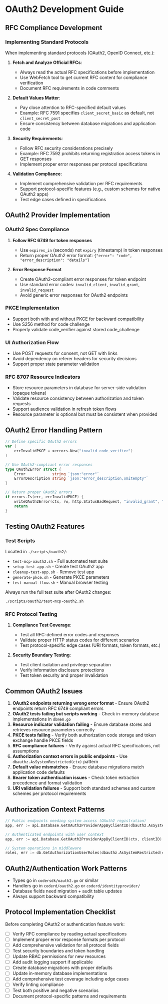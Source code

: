 # OAuth2 Development Guide

## RFC Compliance Development

### Implementing Standard Protocols

When implementing standard protocols (OAuth2, OpenID Connect, etc.):

1. **Fetch and Analyze Official RFCs**:
   - Always read the actual RFC specifications before implementation
   - Use WebFetch tool to get current RFC content for compliance verification
   - Document RFC requirements in code comments

2. **Default Values Matter**:
   - Pay close attention to RFC-specified default values
   - Example: RFC 7591 specifies `client_secret_basic` as default, not `client_secret_post`
   - Ensure consistency between database migrations and application code

3. **Security Requirements**:
   - Follow RFC security considerations precisely
   - Example: RFC 7592 prohibits returning registration access tokens in GET responses
   - Implement proper error responses per protocol specifications

4. **Validation Compliance**:
   - Implement comprehensive validation per RFC requirements
   - Support protocol-specific features (e.g., custom schemes for native OAuth2 apps)
   - Test edge cases defined in specifications

## OAuth2 Provider Implementation

### OAuth2 Spec Compliance

1. **Follow RFC 6749 for token responses**
   - Use `expires_in` (seconds) not `expiry` (timestamp) in token responses
   - Return proper OAuth2 error format: `{"error": "code", "error_description": "details"}`

2. **Error Response Format**
   - Create OAuth2-compliant error responses for token endpoint
   - Use standard error codes: `invalid_client`, `invalid_grant`, `invalid_request`
   - Avoid generic error responses for OAuth2 endpoints

### PKCE Implementation

- Support both with and without PKCE for backward compatibility
- Use S256 method for code challenge
- Properly validate code_verifier against stored code_challenge

### UI Authorization Flow

- Use POST requests for consent, not GET with links
- Avoid dependency on referer headers for security decisions
- Support proper state parameter validation

### RFC 8707 Resource Indicators

- Store resource parameters in database for server-side validation (opaque tokens)
- Validate resource consistency between authorization and token requests
- Support audience validation in refresh token flows
- Resource parameter is optional but must be consistent when provided

## OAuth2 Error Handling Pattern

```go
// Define specific OAuth2 errors
var (
    errInvalidPKCE = xerrors.New("invalid code_verifier")
)

// Use OAuth2-compliant error responses
type OAuth2Error struct {
    Error            string `json:"error"`
    ErrorDescription string `json:"error_description,omitempty"`
}

// Return proper OAuth2 errors
if errors.Is(err, errInvalidPKCE) {
    writeOAuth2Error(ctx, rw, http.StatusBadRequest, "invalid_grant", "The PKCE code verifier is invalid")
    return
}
```

## Testing OAuth2 Features

### Test Scripts

Located in `./scripts/oauth2/`:

- `test-mcp-oauth2.sh` - Full automated test suite
- `setup-test-app.sh` - Create test OAuth2 app
- `cleanup-test-app.sh` - Remove test app
- `generate-pkce.sh` - Generate PKCE parameters
- `test-manual-flow.sh` - Manual browser testing

Always run the full test suite after OAuth2 changes:

```bash
./scripts/oauth2/test-mcp-oauth2.sh
```

### RFC Protocol Testing

1. **Compliance Test Coverage**:
   - Test all RFC-defined error codes and responses
   - Validate proper HTTP status codes for different scenarios
   - Test protocol-specific edge cases (URI formats, token formats, etc.)

2. **Security Boundary Testing**:
   - Test client isolation and privilege separation
   - Verify information disclosure protections
   - Test token security and proper invalidation

## Common OAuth2 Issues

1. **OAuth2 endpoints returning wrong error format** - Ensure OAuth2 endpoints return RFC 6749 compliant errors
2. **OAuth2 tests failing but scripts working** - Check in-memory database implementations in `dbmem.go`
3. **Resource indicator validation failing** - Ensure database stores and retrieves resource parameters correctly
4. **PKCE tests failing** - Verify both authorization code storage and token exchange handle PKCE fields
5. **RFC compliance failures** - Verify against actual RFC specifications, not assumptions
6. **Authorization context errors in public endpoints** - Use `dbauthz.AsSystemRestricted(ctx)` pattern
7. **Default value mismatches** - Ensure database migrations match application code defaults
8. **Bearer token authentication issues** - Check token extraction precedence and format validation
9. **URI validation failures** - Support both standard schemes and custom schemes per protocol requirements

## Authorization Context Patterns

```go
// Public endpoints needing system access (OAuth2 registration)
app, err := api.Database.GetOAuth2ProviderAppByClientID(dbauthz.AsSystemRestricted(ctx), clientID)

// Authenticated endpoints with user context
app, err := api.Database.GetOAuth2ProviderAppByClientID(ctx, clientID)

// System operations in middleware
roles, err := db.GetAuthorizationUserRoles(dbauthz.AsSystemRestricted(ctx), userID)
```

## OAuth2/Authentication Work Patterns

- Types go in `codersdk/oauth2.go` or similar
- Handlers go in `coderd/oauth2.go` or `coderd/identityprovider/`
- Database fields need migration + audit table updates
- Always support backward compatibility

## Protocol Implementation Checklist

Before completing OAuth2 or authentication feature work:

- [ ] Verify RFC compliance by reading actual specifications
- [ ] Implement proper error response formats per protocol
- [ ] Add comprehensive validation for all protocol fields
- [ ] Test security boundaries and token handling
- [ ] Update RBAC permissions for new resources
- [ ] Add audit logging support if applicable
- [ ] Create database migrations with proper defaults
- [ ] Update in-memory database implementations
- [ ] Add comprehensive test coverage including edge cases
- [ ] Verify linting compliance
- [ ] Test both positive and negative scenarios
- [ ] Document protocol-specific patterns and requirements
